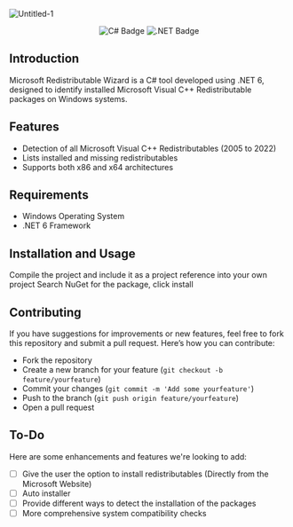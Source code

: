
![Untitled-1](https://github.com/terrykeeton97/Microsoft-Redistributable-Wizard/assets/116961227/7e750cd5-2480-4095-8d5a-46fd06443019)
<p align="center">
  <img src="https://img.shields.io/badge/c%23-%23239120.svg?style=for-the-badge&logo=c-sharp&logoColor=white" alt="C# Badge"/>
  <img src="https://img.shields.io/badge/.NET-5C2D91?style=for-the-badge&logo=.net&logoColor=white" alt=".NET Badge"/>
</p>

## Introduction
Microsoft Redistributable Wizard is a C# tool developed using .NET 6, designed to identify installed Microsoft Visual C++ Redistributable packages on Windows systems.

## Features
- Detection of all Microsoft Visual C++ Redistributables (2005 to 2022)
- Lists installed and missing redistributables
- Supports both x86 and x64 architectures

## Requirements
- Windows Operating System
- .NET 6 Framework

## Installation and Usage
Compile the project and include it as a project reference into your own project
Search NuGet for the package, click install

## Contributing
If you have suggestions for improvements or new features, feel free to fork this repository and submit a pull request. Here’s how you can contribute:
- Fork the repository
- Create a new branch for your feature (`git checkout -b feature/yourfeature`)
- Commit your changes (`git commit -m 'Add some yourfeature'`)
- Push to the branch (`git push origin feature/yourfeature`)
- Open a pull request

## To-Do
Here are some enhancements and features we're looking to add:
- [ ] Give the user the option to install redistributables (Directly from the Microsoft Website)
- [ ] Auto installer
- [ ] Provide different ways to detect the installation of the packages
- [ ] More comprehensive system compatibility checks
